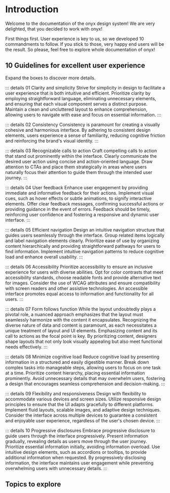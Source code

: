 # Introduction

Welcome to the documentation of the onyx design system! We are very delighted, that you decided to work with onyx!

First things first. User experience is key to us, so we developed 10 commandments to follow. If you stick to those, very happy end users will be the result. So please, feel free to explore whole documentation of onyx!

## 10 Guidelines for excellent user experience

Expand the boxes to discover more details.

::: details 01 Clarity and simplicity
Strive for simplicity in design to facilitate a user experience that is both intuitive and efficient. Prioritize clarity by employing straightforward language, eliminating unnecessary elements, and ensuring that each visual component serves a distinct purpose. Maintain a clean and uncluttered layout to enhance comprehension, allowing users to navigate with ease and focus on essential information.
:::

::: details 02 Consistency
Consistency is paramount for creating a visually cohesive and harmonious interface. By adhering to consistent design elements, users experience a sense of familiarity, reducing cognitive friction and reinforcing the brand's visual identity.
:::

::: details 03 Recognizable calls to action
Craft compelling calls to action that stand out prominently within the interface. Clearly communicate the desired user action using concise and action-oriented language. Draw attention to CTAs and place them strategically in areas where users naturally focus their attention to guide them through the intended user journey.
:::

::: details 04 User feedback
Enhance user engagement by providing immediate and informative feedback for their actions. Implement visual cues, such as hover effects or subtle animations, to signify interactive elements. Offer clear feedback messages, confirming successful actions or providing guidance in the event of errors. Feedback should be timely, reinforcing user confidence and fostering a responsive and dynamic user interface.
:::

::: details 05 Efficient navigation
Design an intuitive navigation structure that guides users seamlessly through the interface. Group related items logically and label navigation elements clearly. Prioritize ease of use by organizing content hierarchically and providing straightforward pathways for users to find information. Implement intuitive navigation patterns to reduce cognitive load and enhance overall usability.
:::

::: details 06 Accessibility
Prioritize accessibility to ensure an inclusive experience for users with diverse abilities. Opt for color contrasts that meet accessibility standards, choose readable fonts and provide alternative text for images. Consider the use of WCAG attributes and ensure compatibility with screen readers and other assistive technologies. An accessible interface promotes equal access to information and functionality for all users.
:::

::: details 07 Form follows function
While the layout undoubtedly plays a pivotal role, a nuanced approach emphasizes that the layout must seamlessly harmonize with the content it encapsulates. Recognizing the diverse nature of data and content is paramount, as each necessitates a unique treatment of layout and UI elements.
Emphasizing content and its call to actions as the focal point is key. By prioritizing content, designers shape layouts that not only look visually appealing but also meet functional needs effectively.
:::

::: details 08 Minimize cognitive load
Reduce cognitive load by presenting information in a structured and easily digestible manner. Break down complex tasks into manageable steps, allowing users to focus on one task at a time. Prioritize content hierarchy, placing essential information prominently. Avoid unnecessary details that may overwhelm users, fostering a design that encourages seamless comprehension and decision-making.
:::

::: details 09 Flexibility and responsiveness
Design with flexibility to accommodate various devices and screen sizes. Utilize responsive design principles to ensure that the UI adapts gracefully to different platforms. Implement fluid layouts, scalable images, and adaptive design techniques. Consider the interface across multiple devices to guarantee a consistent and enjoyable user experience, regardless of the user's chosen device.
:::

::: details 10 Progressive disclosures
Embrace progressive disclosure to guide users through the interface progressively. Present information gradually, revealing details as users move through the user journey. Prioritize essential information initially, avoiding information overload. Use intuitive design elements, such as accordions or tooltips, to provide additional information when requested. By progressively disclosing information, the interface maintains user engagement while preventing overwhelming users with unnecessary details.
:::

## Topics to explore

<div class="topic-overview">
  <TopicOverviewCard title="Accessibility" subtitle="Making applications accessible" image-src="/images/accessibility-thumbnail.webp" href="/basics/accessibility" />
  <TopicOverviewCard title="Breakpoints & grid" subtitle="Basics for responsiveness" image-src="/images/grid-thumbnail.webp" href="/basics/breakpoints-grid" />
  <TopicOverviewCard title="Colors" subtitle="Understanding the color system" image-src="/images/colors-thumbnail.webp" href="/basics/colors" />
  <TopicOverviewCard title="Component states" subtitle="Behavior and interactivity" image-src="/images/states-thumbnail.webp" href="/basics/states" />
  <TopicOverviewCard title="Density" subtitle="Compact and cozy layout variations" image-src="/images/density-thumbnail.webp" href="/basics/density" />
  <TopicOverviewCard title="Elevation" subtitle="Hierarchy on the z-axis" image-src="/images/elevation-thumbnail.webp" href="/basics/elevation" />
  <TopicOverviewCard title="Iconography" subtitle="Icon guidelines" image-src="/images/iconography-thumbnail.webp" href="/basics/iconography" />
  <TopicOverviewCard title="Images" subtitle="Image guidelines" image-src="/images/images-thumbnail.webp" href="/basics/images" />
  <TopicOverviewCard title="Infographics" subtitle="Dealing with statistics" image-src="/images/infographics-thumbnail.webp" href="/basics/infographics" />
  <TopicOverviewCard title="Layout" subtitle="Structuring content" image-src="/images/layout-thumbnail.webp" href="/basics/layout" />
  <TopicOverviewCard title="Motion" subtitle="Transitions and animations" image-src="/images/motion-thumbnail.webp" href="/basics/motion" />
  <TopicOverviewCard title="Truncation" subtitle="Line break and truncation" image-src="/images/truncation-thumbnail.webp" href="/basics/truncation" />
  <TopicOverviewCard title="Typography" subtitle="Understanding the font system" image-src="/images/typography-thumbnail.webp" href="/basics/typography" />
  <TopicOverviewCard title="Units" subtitle="Basics for a consistent appearance" image-src="/images/units-thumbnail.webp" href="/basics/units" />
</div>
